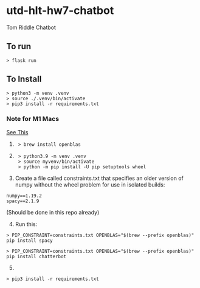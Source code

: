 # utd-hlt-hw7-chatbot
Tom Riddle Chatbot

## To run
```shell
> flask run 
```

## To Install
```shell 
> python3 -m venv .venv
> source ./.venv/bin/activate
> pip3 install -r requirements.txt
```

### Note for M1 Macs  
[See This](https://github.com/explosion/spaCy/issues/7962)

1. ```shell 
    > brew install openblas
    ```
2. ```shell
    > python3.9 -m venv .venv
    > source myvenv/bin/activate
    > python -m pip install -U pip setuptools wheel
    ```
3. Create a file called constraints.txt that specifies an older version of numpy without the wheel problem for use in isolated builds:
```
numpy==1.19.2
spacy==2.1.9
```
(Should be done in this repo already)

4. Run this:  
```shell
> PIP_CONSTRAINT=constraints.txt OPENBLAS="$(brew --prefix openblas)" pip install spacy
```  
```shell
> PIP_CONSTRAINT=constraints.txt OPENBLAS="$(brew --prefix openblas)" pip install chatterbot
```

5. 
```shell 
> pip3 install -r requirements.txt
```